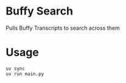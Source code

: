 # Buffy Search

Pulls Buffy Transcripts to search across them

# Usage

```
uv sync
uv run main.py
```